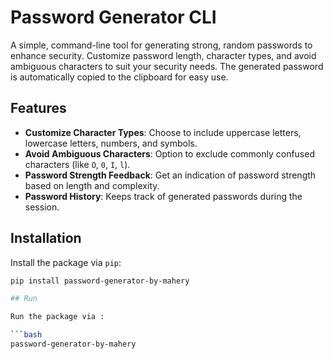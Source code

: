 # Password Generator CLI

A simple, command-line tool for generating strong, random passwords to enhance security. Customize password length, character types, and avoid ambiguous characters to suit your security needs. The generated password is automatically copied to the clipboard for easy use.

## Features
- **Customize Character Types**: Choose to include uppercase letters, lowercase letters, numbers, and symbols.
- **Avoid Ambiguous Characters**: Option to exclude commonly confused characters (like `O`, `0`, `I`, `l`).
- **Password Strength Feedback**: Get an indication of password strength based on length and complexity.
- **Password History**: Keeps track of generated passwords during the session.

## Installation

Install the package via `pip`:

```bash
pip install password-generator-by-mahery

## Run

Run the package via :

```bash
password-generator-by-mahery
